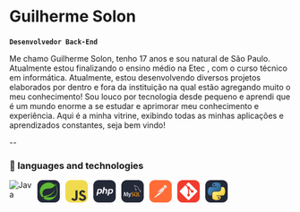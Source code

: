 # Guilherme Solon

**`Desenvolvedor Back-End`**

Me chamo Guilherme Solon, tenho 17 anos e sou natural de São Paulo. Atualmente estou finalizando o ensino médio na Etec , com o curso técnico em informática. Atualmente, estou desenvolvendo diversos projetos elaborados por dentro e fora da instituição na qual estão agregando muito o meu conhecimento! Sou louco por tecnologia desde pequeno e aprendi que é um mundo enorme a se estudar e aprimorar meu conhecimento e experiência.
Aqui é a minha vitrine, exibindo todas as minhas aplicações e aprendizados constantes, seja bem vindo!

--

### 🤖 languages ​​and technologies

<img 
    align="left" 
    alt="Java"
    title="Java" 
    width="40px" 
    style="padding-right: 10px;" 
    src="https://skillicons.dev/icons?i=java"
/>
<img 
    align="left" 
    alt="Spring" 
    title="Spring"
    width="40px" 
    style="padding-right: 10px;" 
    src="https://raw.githubusercontent.com/tandpfun/skill-icons/65dea6c4eaca7da319e552c09f4cf5a9a8dab2c8/icons/Spring-Dark.svg" 
/>
<img 
    align="left" 
    alt="JavaScript" 
    title="JavaScript"
    width="40px" 
    style="padding-right: 10px;" 
    src="https://raw.githubusercontent.com/tandpfun/skill-icons/65dea6c4eaca7da319e552c09f4cf5a9a8dab2c8/icons/JavaScript.svg" 
/>
<img 
    align="left" 
    alt="Php"
    title="Php" 
    width="40px" 
    style="padding-right: 10px;" 
    src="https://raw.githubusercontent.com/tandpfun/skill-icons/65dea6c4eaca7da319e552c09f4cf5a9a8dab2c8/icons/PHP-Dark.svg" 
/>
<img 
    align="left" 
    alt="MySQL"
    title="MySQL" 
    width="40px" 
    style="padding-right: 10px;" 
    src="https://raw.githubusercontent.com/tandpfun/skill-icons/65dea6c4eaca7da319e552c09f4cf5a9a8dab2c8/icons/MySQL-Dark.svg" 
/>
<img 
    align="left" 
    alt="Postman" 
    title="Postman"
    width="40px" 
    style="padding-right: 10px;" 
    src="https://raw.githubusercontent.com/tandpfun/skill-icons/65dea6c4eaca7da319e552c09f4cf5a9a8dab2c8/icons/Postman.svg" 
/>
<img 
    align="left" 
    alt="Git"
    title="Git" 
    width="40px" 
    style="padding-right: 10px;" 
    src="https://raw.githubusercontent.com/tandpfun/skill-icons/65dea6c4eaca7da319e552c09f4cf5a9a8dab2c8/icons/Git.svg" 
/>
<img 
    align="left" 
    alt="Python" 
    title="Python"
    width="40px" 
    style="padding-right: 10px;"
    src="https://raw.githubusercontent.com/tandpfun/skill-icons/65dea6c4eaca7da319e552c09f4cf5a9a8dab2c8/icons/Python-Dark.svg" 
/>

<br clear="left"/>

